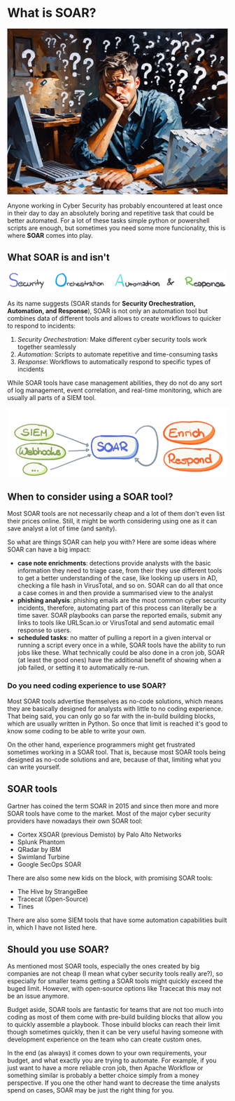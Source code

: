

# What is SOAR?

![Confused Programmer](../images/what-is-soar-header.png)

Anyone working in Cyber Security has probably encountered at least once in their day to day an absolutely boring and repetitive task that could be better automated. For a lot of these tasks simple python or powershell scripts are enough, but sometimes you need some more funcionality, this is where **SOAR** comes into play. 

## What SOAR is and isn't

![Security Orechestration Automationa and Response](../images/soar_00.png)

As its name suggests (SOAR stands for **Security Orechestration, Automation, and Response**), SOAR is not only an automation tool but combines data of different tools and allows to create workflows to quicker to respond to incidents:

1. *Security Orechestration:* Make different cyber security tools work together seamlessly
2. *Automation:* Scripts to automate repetitive and time-consuming tasks
3. *Response*: Workflows to automatically respond to specific types of incidents

While SOAR tools have case management abilities, they do not do any sort of log management, event correlation, and real-time monitoring, which are usually all parts of a SIEM tool. 

![SIEM and SOAR](../images/soar_01.png)

## When to consider using a SOAR tool?

Most SOAR tools are not necessarily cheap and a lot of them don't even list their prices online. Still, it might be worth considering using one as it can save analyst a lot of time (and sanity). 

So what are things SOAR can help you with? Here are some ideas where SOAR can have a big impact:

- **case note enrichments**: detections provide analysts with the basic information they need to triage case, from their they use different tools to get a better understanding of the case, like looking up users in AD, checking a file hash in VirusTotal, and so on. SOAR can do all that once a case comes in and then provide a summarised view to the analyst
- **phishing analysis**: phishing emails are the most common cyber security incidents, therefore, automating part of this process can literally be a time saver. SOAR playbooks can parse the reported emails, submit any links to tools like URLScan.io or VirusTotal and send automatic email response to users. 
- **scheduled tasks**: no matter of pulling a report in a given interval or running a script every once in a while, SOAR tools have the ability to run jobs like these. What technically could be also done in a cron job, SOAR (at least the good ones) have the additional benefit of showing when a job failed, or setting it to automatically re-run. 

### Do you need coding experience to use SOAR?

Most SOAR tools advertise themselves as no-code solutions, which means they are basically designed for analysts with little to no coding experience. That being said, you can only go so far with the in-build building blocks, which are usually written in Python. So once that limit is reached it's good to know some coding to be able to write your own. 

On the other hand, experience programmers might get frustrated sometimes working in a SOAR tool. That is, because most SOAR tools being designed as no-code solutions and are, because of that, limiting what you can write yourself. 

## SOAR tools
Gartner has coined the term SOAR in 2015 and since then more and more SOAR tools have come to the market. Most of the major cyber security providers have nowadays their own SOAR tool:

- Cortex XSOAR (previous Demisto) by Palo Alto Networks
- Splunk Phantom
- QRadar by IBM
- Swimland Turbine
- Google SecOps SOAR

There are also some new kids on the block, with promising SOAR tools:
- The Hive by StrangeBee
- Tracecat (Open-Source)
- Tines

There are also some SIEM tools that have some automation capabilities built in, which I have not listed here.

## Should you use SOAR?

As mentioned most SOAR tools, especially the ones created by big companies are not cheap (I mean what cyber security tools really are?), so especially for smaller teams getting a SOAR tools might quickly exceed the buged limit. However, with open-source options like Tracecat this may not be an issue anymore. 

Budget aside, SOAR tools are fantastic for teams that are not too much into coding as most of them come with pre-build building blocks that allow you to quickly assemble a playbook. Those inbuild blocks can reach their limit though sometimes quickly, then it can be very useful having someone with development experience on the team who can create custom ones.

In the end (as always) it comes down to your own requirements, your budget, and what exactly you are trying to automate. For example, if you just want to have a more reliable cron job, then Apache Workflow or something similar is probably a better choice simply from a money perspective. If you one the other hand want to decrease the time analysts spend on cases, SOAR may be just the right thing for you.